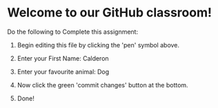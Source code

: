 # Welcome to our GitHub classroom!

Do the following to Complete this assignment:

1. Begin editing this file by clicking the 'pen' symbol above.

2. Enter your First Name: Calderon

3. Enter your favourite animal: Dog

4. Now click the green 'commit changes' button at the bottom.

5. Done!
